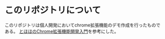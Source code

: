 # このリポジトリについて
このリポジトリは個人開発においてchrome拡張機能のデモ作成を行ったものである。
[とほほのChrome拡張機能開発入門](https://www.tohoho-web.com/ex/chrome_extension.html)を参考にした。